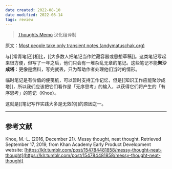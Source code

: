 ```yaml
---
date created: 2022-08-10
date modified: 2022-08-14
tags: review
---
```


<!--我的理解:: 知识创作，要写常青笔记，不写临时笔记。平时场景，可能要写一些工作日志，充当工作台或暂时帮助记忆用的而已。-->

> [Thoughts Memo](https://paratranz.cn/projects/3131) 汉化组译制

原文：[Most people take only transient notes (andymatuschak.org)](https://notes.andymatuschak.org/z2ZAGQBHuJ2u9WrtAQHAEHcCZTtqpsGkAsrD1)

与[[常青笔记]]相比，[[大多数人把笔记当作贮藏容器或思想草稿]]。这类笔记写起来很方便，但写了一年之后，他们只会有一堆杂乱无章的笔记。这些笔记不能**聚沙成塔**：更像是燃料，写完就丢，只为帮助作者处理他们当时的情形。

临时笔记是有价值的便笺纸，可以暂时支持工作记忆，但是[[知识工作应能聚沙成塔]]，所以我们应该把它们看作是「无序思考」的输入，以获得它们将产生的「有序思考」的笔记（Khoe）。

这就是[[笔记写作实践大多是无效的]]的原因之一。

___

## 参考文献

Khoe, M.-L. (2016, December 21). Messy thought, neat thought. Retrieved September 17, 2019, from Khan Academy Early Product Development website: [https://klr.tumblr.com/post/154784481858/messy-thought-neat-thought](https://klr.tumblr.com/post/154784481858/messy-thought-neat-thought)
